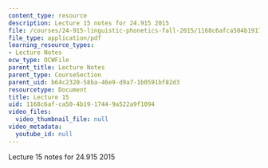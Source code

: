 ```yaml
---
content_type: resource
description: Lecture 15 notes for 24.915 2015
file: /courses/24-915-linguistic-phonetics-fall-2015/1168c6afca504b1917449a522a9f1094_MIT24_915F15_lec15.pdf
file_type: application/pdf
learning_resource_types:
- Lecture Notes
ocw_type: OCWFile
parent_title: Lecture Notes
parent_type: CourseSection
parent_uid: b64c2320-58ba-46e9-d9a7-1b0591bf82d3
resourcetype: Document
title: Lecture 15
uid: 1168c6af-ca50-4b19-1744-9a522a9f1094
video_files:
  video_thumbnail_file: null
video_metadata:
  youtube_id: null
---
```

Lecture 15 notes for 24.915 2015


